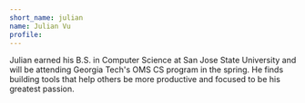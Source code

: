 ```yaml
---
short_name: julian
name: Julian Vu
profile:
---
```


Julian earned his B.S. in Computer Science at San Jose State University and will be attending Georgia Tech's OMS CS program in the spring. He finds building tools that help others be more productive and focused to be his greatest passion.
